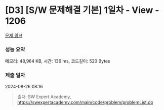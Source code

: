 # [D3] [S/W 문제해결 기본] 1일차 - View - 1206 

[문제 링크](https://swexpertacademy.com/main/code/problem/problemDetail.do?contestProbId=AV134DPqAA8CFAYh) 

### 성능 요약

메모리: 48,964 KB, 시간: 136 ms, 코드길이: 520 Bytes

### 제출 일자

2024-08-26 08:16



> 출처: SW Expert Academy, https://swexpertacademy.com/main/code/problem/problemList.do